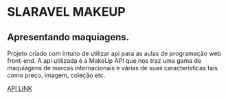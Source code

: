 # SLARAVEL MAKEUP

## Apresentando maquiagens.

Projeto criado com intuito de utilizar api para as aulas de programação web front-end.
A api utilizada é a MakeUp API que nos traz uma gama de maquiagens de marcas internacionais e várias de suas características tais como preço, imagem, coleção etc.

[API LINK](https://makeup-api.herokuapp.com/)

